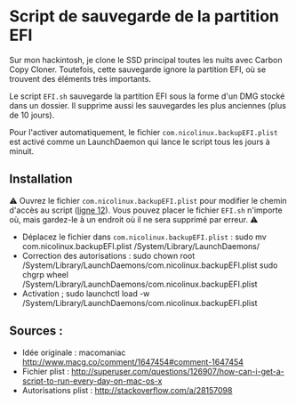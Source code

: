 # Script de sauvegarde de la partition EFI

Sur mon hackintosh, je clone le SSD principal toutes les nuits avec Carbon Copy Cloner. Toutefois, cette sauvegarde ignore la partition EFI, où se trouvent des éléments très importants.

Le script `EFI.sh` sauvegarde la partition EFI sous la forme d'un DMG stocké dans un dossier. Il supprime aussi les sauvegardes les plus anciennes (plus de 10&nbsp;jours). 

Pour l'activer automatiquement, le fichier `com.nicolinux.backupEFI.plist` est activé comme un LaunchDaemon qui lance le script tous les jours à minuit.

## Installation

⚠️ Ouvrez le fichier `com.nicolinux.backupEFI.plist` pour modifier le chemin d'accès au script ([ligne&nbsp;12](https://github.com/nicolinuxfr/backup-EFI/blob/master/com.nicolinux.backupEFI.plist#L12)). Vous pouvez placer le fichier `EFI.sh` n'importe où, mais gardez-le à un endroit où il ne sera supprimé par erreur. ⚠️ 

- Déplacez le fichier dans `com.nicolinux.backupEFI.plist` :
	sudo mv com.nicolinux.backupEFI.plist /System/Library/LaunchDaemons/
- Correction des autorisations : 
	sudo chown root /System/Library/LaunchDaemons/com.nicolinux.backupEFI.plist
	sudo chgrp wheel /System/Library/LaunchDaemons/com.nicolinux.backupEFI.plist
- Activation ;
	sudo launchctl load -w /System/Library/LaunchDaemons/com.nicolinux.backupEFI.plist


## Sources : 

- Idée originale : macomaniac http://www.macg.co/comment/1647454#comment-1647454
- Fichier plist : http://superuser.com/questions/126907/how-can-i-get-a-script-to-run-every-day-on-mac-os-x
- Autorisations plist : http://stackoverflow.com/a/28157098
